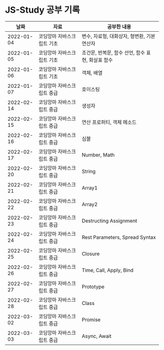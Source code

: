 # JS-Study 공부 기록

| 날짜 | 자료 | 공부한 내용 |
|------|---|---|
| 2022-01-04 | 코딩앙마 자바스크립트 기초 | 변수, 자료형, 대화상자, 형변환, 기본 연산자 |
| 2022-01-05 | 코딩앙마 자바스크립트 기초 | 조건문, 반복문, 함수 선언, 함수 표현, 화살표 함수 |
| 2022-01-06 | 코딩앙마 자바스크립트 기초 | 객체, 배열 |
| 2022-01-07 | 코딩앙마 자바스크립트 중급 | 호이스팅 |
| 2022-02-14 | 코딩앙마 자바스크립트 중급 | 생성자 |
| 2022-02-15 | 코딩앙마 자바스크립트 중급 | 연산 프로퍼티, 객체 메소드 |
| 2022-02-16 | 코딩앙마 자바스크립트 중급 | 심볼 |
| 2022-02-17 | 코딩앙마 자바스크립트 중급 | Number, Math |
| 2022-02-20 | 코딩앙마 자바스크립트 중급 | String |
| 2022-02-21 | 코딩앙마 자바스크립트 중급 | Array1 |
| 2022-02-22 | 코딩앙마 자바스크립트 중급 | Array2 |
| 2022-02-23 | 코딩앙마 자바스크립트 중급 | Destructing Assignment |
| 2022-02-24 | 코딩앙마 자바스크립트 중급 | Rest Parameters, Spread Syntax |
| 2022-02-25 | 코딩앙마 자바스크립트 중급 | Closure |
| 2022-02-26 | 코딩앙마 자바스크립트 중급 | Time, Call, Apply, Bind |
| 2022-02-27 | 코딩앙마 자바스크립트 중급 | Prototype |
| 2022-02-28 | 코딩앙마 자바스크립트 중급 | Class |
| 2022-03-02 | 코딩앙마 자바스크립트 중급 | Promise |
| 2022-03-03 | 코딩앙마 자바스크립트 중급 | Async, Await |